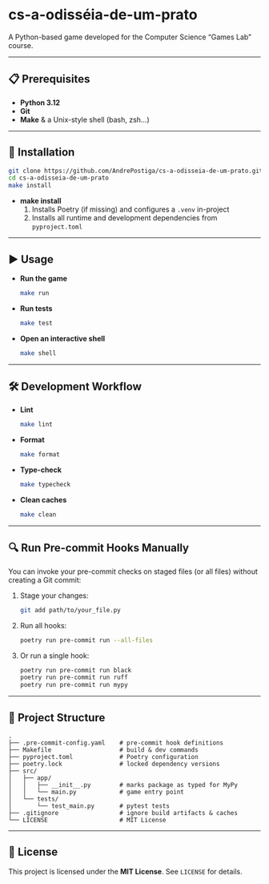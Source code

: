# cs-a-odisséia-de-um-prato

A Python-based game developed for the Computer Science “Games Lab” course.

---

## 📋 Prerequisites

- **Python 3.12**  
- **Git**  
- **Make** & a Unix-style shell (bash, zsh…)

---

## 🚀 Installation

```bash
git clone https://github.com/AndrePostiga/cs-a-odisseia-de-um-prato.git
cd cs-a-odisseia-de-um-prato
make install
```

- **make install**  
  1. Installs Poetry (if missing) and configures a `.venv` in-project  
  2. Installs all runtime and development dependencies from `pyproject.toml`

---

## ▶️ Usage

- **Run the game**  
  ```bash
  make run
  ```
- **Run tests**  
  ```bash
  make test
  ```
- **Open an interactive shell**  
  ```bash
  make shell
  ```

---

## 🛠 Development Workflow

- **Lint**  
  ```bash
  make lint
  ```
- **Format**  
  ```bash
  make format
  ```
- **Type-check**  
  ```bash
  make typecheck
  ```
- **Clean caches**  
  ```bash
  make clean
  ```

---

## 🔍 Run Pre-commit Hooks Manually

You can invoke your pre-commit checks on staged files (or all files) without creating a Git commit:

1. Stage your changes:  
   ```bash
   git add path/to/your_file.py
   ```
2. Run all hooks:  
   ```bash
   poetry run pre-commit run --all-files
   ```
3. Or run a single hook:  
   ```bash
   poetry run pre-commit run black
   poetry run pre-commit run ruff
   poetry run pre-commit run mypy
   ```

---

## 📁 Project Structure

```
.
├── .pre-commit-config.yaml    # pre-commit hook definitions
├── Makefile                   # build & dev commands
├── pyproject.toml             # Poetry configuration
├── poetry.lock                # locked dependency versions
├── src/
│   ├── app/
│   │   ├── __init__.py        # marks package as typed for MyPy
│   │   └── main.py            # game entry point
│   └── tests/
│       └── test_main.py       # pytest tests
├── .gitignore                 # ignore build artifacts & caches
└── LICENSE                    # MIT License
```

---

## 📄 License

This project is licensed under the **MIT License**. See `LICENSE` for details.
